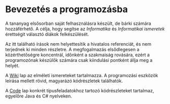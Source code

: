 # Bevezetés a programozásba

A tananyag elsősorban saját felhasználásra készült, de bárki számára hozzáférhető. A célja, hogy segítse az *Informatika* és *Informatikai ismeretek* érettségit választó diákok felkészülését.

Az itt található írások nem helyettesítik a hivatalos referenciát, és nem terjednek ki minden részletre. A megfogalmazás elsődlegesen a közérthetőségre koncentrál, időnként a szakmaiság rovására, ezért a programozónak készülők számára csak kiindulási pontként állja meg a helyét.

A [Wiki](https://github.com/Nekomajin42/bevprog/wiki) lap az elméleti ismereteket tartalmazza. A programozási eszközök leírása mellett rövid, magyarázó kódrészletek találhatók.

A [Code](https://github.com/Nekomajin42/bevprog) lap konkrét típusfeladatokhoz tartozó kódrészleteket tartalmaz, egyelőre Java és C# nyelveken.
